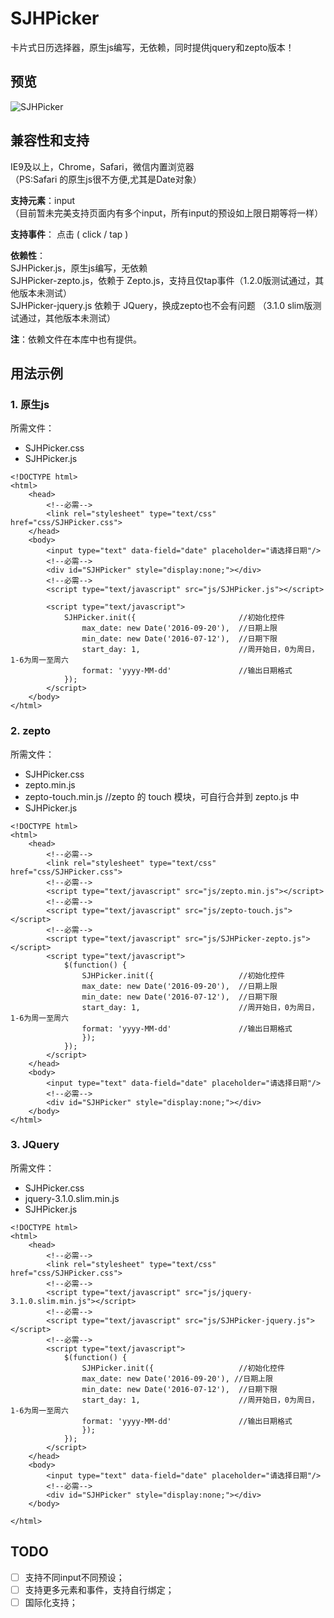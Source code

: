 # SJHPicker
卡片式日历选择器，原生js编写，无依赖，同时提供jquery和zepto版本！

## 预览

![SJHPicker](https://raw.githubusercontent.com/ExTEnS10N/SJHPicker/master/img/SJHPicker.jpg)

## 兼容性和支持

IE9及以上，Chrome，Safari，微信内置浏览器  
（PS:Safari 的原生js很不方便,尤其是Date对象）  

**支持元素**：input  
（目前暂未完美支持页面内有多个input，所有input的预设如上限日期等将一样）  

**支持事件**：  点击 ( click / tap )  

**依赖性**：  
SJHPicker.js，原生js编写，无依赖  
SJHPicker-zepto.js，依赖于 Zepto.js，支持且仅tap事件（1.2.0版测试通过，其他版本未测试）  
SJHPicker-jquery.js 依赖于 JQuery，换成zepto也不会有问题 （3.1.0 slim版测试通过，其他版本未测试）  

**注**：依赖文件在本库中也有提供。

## 用法示例

### 1. 原生js

所需文件：  
- SJHPicker.css  
- SJHPicker.js  

```
<!DOCTYPE html>
<html>
	<head>
		<!--必需-->
		<link rel="stylesheet" type="text/css" href="css/SJHPicker.css">
	</head>
	<body>
		<input type="text" data-field="date" placeholder="请选择日期"/>
		<!--必需-->
		<div id="SJHPicker" style="display:none;"></div>
		<!--必需-->
		<script type="text/javascript" src="js/SJHPicker.js"></script>

		<script type="text/javascript">
			SJHPicker.init({					   //初始化控件
				max_date: new Date('2016-09-20'),  //日期上限
				min_date: new Date('2016-07-12'),  //日期下限
				start_day: 1,					   //周开始日，0为周日，1-6为周一至周六
				format: 'yyyy-MM-dd'		       //输出日期格式
			});
		</script>
	</body>
</html>
```

### 2. zepto

所需文件：  
- SJHPicker.css  
- zepto.min.js  
- zepto-touch.min.js //zepto 的 touch 模块，可自行合并到 zepto.js 中  
- SJHPicker.js  

```
<!DOCTYPE html>
<html>
	<head>
		<!--必需-->
		<link rel="stylesheet" type="text/css" href="css/SJHPicker.css">
		<!--必需-->
		<script type="text/javascript" src="js/zepto.min.js"></script>
		<!--必需-->
		<script type="text/javascript" src="js/zepto-touch.js"></script>
		<!--必需-->
		<script type="text/javascript" src="js/SJHPicker-zepto.js"></script>
		<script type="text/javascript">
			$(function() {
				SJHPicker.init({				   //初始化控件
				max_date: new Date('2016-09-20'),  //日期上限
				min_date: new Date('2016-07-12'),  //日期下限
				start_day: 1,					   //周开始日，0为周日，1-6为周一至周六
				format: 'yyyy-MM-dd'		       //输出日期格式
				});
			});
		</script>
	</head>
	<body>
		<input type="text" data-field="date" placeholder="请选择日期"/>
		<!--必需-->
		<div id="SJHPicker" style="display:none;"></div>
	</body>
</html>
```

### 3. JQuery

所需文件：  
- SJHPicker.css  
- jquery-3.1.0.slim.min.js  
- SJHPicker.js  

```
<!DOCTYPE html>
<html>
	<head>
		<!--必需-->
		<link rel="stylesheet" type="text/css" href="css/SJHPicker.css">
		<!--必需-->
		<script type="text/javascript" src="js/jquery-3.1.0.slim.min.js"></script>
		<!--必需-->
		<script type="text/javascript" src="js/SJHPicker-jquery.js"></script>
		<!--必需-->
		<script type="text/javascript">
			$(function() {
				SJHPicker.init({				   //初始化控件
				max_date: new Date('2016-09-20'), //日期上限
				min_date: new Date('2016-07-12'),  //日期下限
				start_day: 1,					   //周开始日，0为周日，1-6为周一至周六
				format: 'yyyy-MM-dd'		       //输出日期格式
				});
			});
		</script>
	</head>
	<body>
		<input type="text" data-field="date" placeholder="请选择日期"/>
		<!--必需-->
		<div id="SJHPicker" style="display:none;"></div>
	</body>
	
</html>
```

## TODO
- [ ] 支持不同input不同预设；
- [ ] 支持更多元素和事件，支持自行绑定；
- [ ] 国际化支持；
